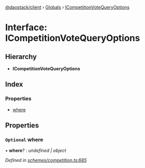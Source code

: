 [@daostack/client](../README.md) › [Globals](../globals.md) › [ICompetitionVoteQueryOptions](icompetitionvotequeryoptions.md)

# Interface: ICompetitionVoteQueryOptions

## Hierarchy

* **ICompetitionVoteQueryOptions**

## Index

### Properties

* [where](icompetitionvotequeryoptions.md#optional-where)

## Properties

### `Optional` where

• **where**? : *undefined | object*

*Defined in [schemes/competition.ts:685](https://github.com/daostack/client/blob/84a7af3/src/schemes/competition.ts#L685)*
